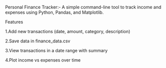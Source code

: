 Personal Finance Tracker:-
A simple command-line tool to track income and expenses using Python, Pandas, and Matplotlib.

Features

1.Add new transactions (date, amount, category, description)

2.Save data in finance_data.csv

3.View transactions in a date range with summary

4.Plot income vs expenses over time
